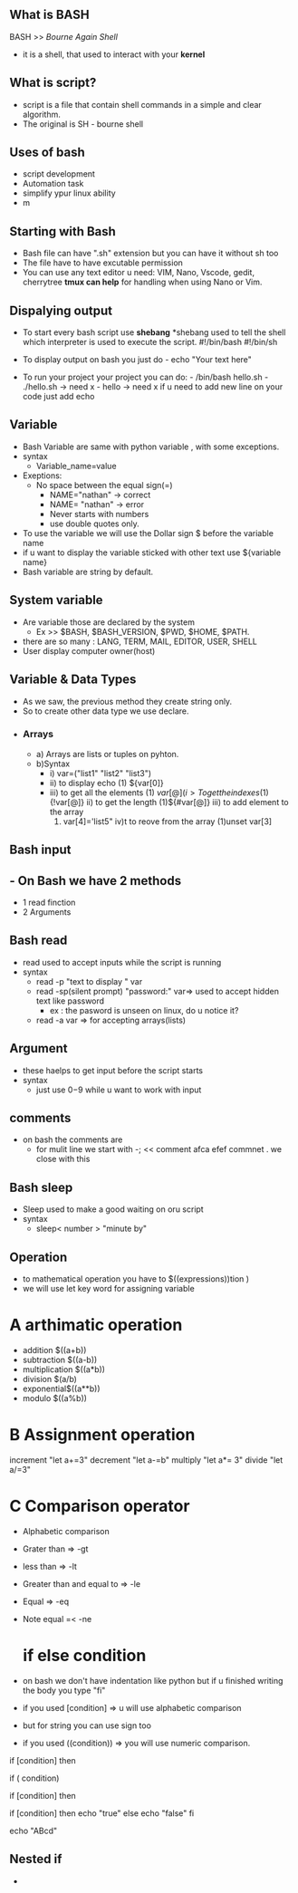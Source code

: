  ## What is BASH
BASH  >> *Bourne Again Shell*
- it is a shell, that used to interact with your **kernel**
##  What is script?
- script is a file that contain shell commands in a simple and clear algorithm.
- The original is SH - bourne shell 
## Uses of bash 
- script development 
- Automation  task
- simplify ypur linux ability
- m
## Starting with Bash
- Bash file can have ".sh" extension but you can have it without sh too
- The file have to have excutable permission
- You can use any text editor u need: VIM, Nano, Vscode, gedit, cherrytree
**tmux can help** for handling when using Nano or Vim.
## Dispalying  output 
-  To start every bash script use **shebang**
*shebang used to tell the shell which interpreter is used  to execute the script.
     #!/bin/bash
     #!/bin/sh

- To display output on bash you just do 
      -  echo  "Your text here"
 - To run your project your project you can do:
        - /bin/bash hello.sh
        - ./hello.sh -> need x
        - hello -> need x
if u need to add new line on your code just add echo 
## Variable
- Bash Variable are same with python variable , with some exceptions.
- syntax
     - Variable_name=value
- Exeptions:
     - No space between the equal sign(=)
         - NAME="nathan" -> correct
         - NAME= "nathan" -> error
         - Never starts with numbers 
         - use double quotes only.
 - To use the variable we will use the Dollar sign $ before the variable name 
 - if u want to display the variable sticked with other text use ${variable name}
 - Bash variable are string by default.
## System variable
 - Are variable those are declared by the system
     - Ex >> $BASH, $BASH_VERSION, $PWD, $HOME, $PATH.
 - there are so many : LANG, TERM, MAIL, EDITOR, USER, SHELL
 - User display computer owner(host)
## Variable & Data Types
- As we saw, the previous method they create string only.
- So to create other data type we use declare.
- ### Arrays
     - a)  Arrays are lists or tuples on pyhton.
     - b)Syntax
        - i) var=("list1"  "list2"  "list3")
        - ii) to display echo 
             (1) ${var[0]}
        - iii) to get all the elements
              (1) ${var[@]}
         (i> To get the indexes
              (1)${!var[@]}
        ii) to get the length
              (1)${#var[@]}
          iii) to add element to the array
             1) var[4]='list5"
        iv)t to reove from the array
          (1)unset var[3]

## Bash input
## - On Bash we have 2 methods
   - 1 read finction
   -  2 Arguments
##  Bash read
- read used to accept inputs while the script is running
- syntax
    -  read -p "text to display " var
    - read -sp(silent prompt) "password:" var=> used to accept hidden text like password
         - ex : the pasword is unseen on linux, do u notice it?
     - read -a var => for accepting arrays(lists)
## Argument
- these haelps to get input before the script starts
- syntax 
    -  just use $0-$9 while u want to work with input
## comments 
- on bash the comments are    
     -  for mulit line we start with -;   << comment 
                                     afca
                                     efef
                        commnet    . we close with this



## Bash sleep 
- Sleep used to make a good waiting on  oru script
- syntax 
     -   sleep< number >  "minute by"




## Operation
- to mathematical operation you have to $((expressions))tion )
- we will use let key word for assigning variable 
# A arthimatic operation
- addition $((a+b))
- subtraction $((a-b))
- multiplication $((a*b))
- division $(a/b)
- exponential$((a**b))
- modulo $((a%b))
# B Assignment operation 
increment "let a+=3"
decrement "let a-=b"
multiply "let a*= 3"
divide  "let a/=3"
#  C Comparison operator
- Alphabetic comparison 
- Grater than => -gt
- less than => -lt
- Greater than and equal to => -le
- Equal => -eq
- Note equal =< -ne
  
  # if else condition
- on bash we don't have indentation like python but if u finished writing the body you type "fi"
- if you used [condition] => u will use alphabetic comparison 
- but for string you can use sign too
- if you used ((condition)) => you will use numeric comparison.


if [condition]
then 


if ( condition)


if [condition]
then 

if [condition]
then 
echo "true"
else
echo "false"
fi


echo "ABcd"


## Nested if
-


